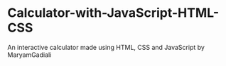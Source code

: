 # Calculator-with-JavaScript-HTML-CSS
An interactive calculator made using HTML, CSS and JavaScript by MaryamGadiali
